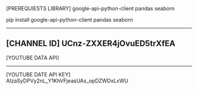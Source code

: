 [PREREQUIESTS LIBRARY]
google-api-python-client
pandas
seaborn

pip install google-api-python-client pandas seaborn


---------------------
[CHANNEL ID]
UCnz-ZXXER4jOvuED5trXfEA
---------------------
[YOUTUBE DATA API]

---------------------
[YOUTUBE DATE API KEY]
AIzaSyDPVy2nL_Y1KhVFjeasUAs_opDZWDxLxWU
